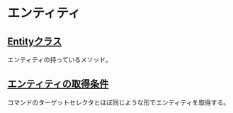 # エンティティ

## [Entityクラス](./entity.ts)

エンティティの持っているメソッド。


## [エンティティの取得条件](./query.ts)

コマンドのターゲットセレクタとほぼ同じような形でエンティティを取得する。
